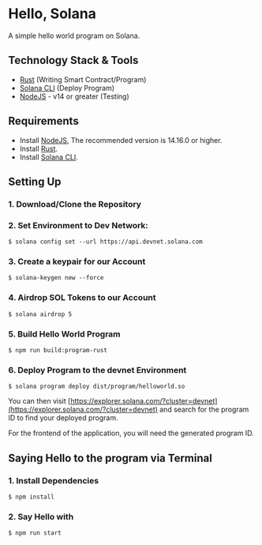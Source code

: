 # Hello, Solana
A simple hello world program on Solana.

## Technology Stack & Tools

- [Rust](https://rustup.rs/) (Writing Smart Contract/Program)
- [Solana CLI](https://docs.solana.com/cli/install-solana-cli-tools) (Deploy Program)
- [NodeJS](https://nodejs.org/en/) - v14 or greater (Testing)

## Requirements
- Install [NodeJS](https://nodejs.org/en/), The recommended version is 14.16.0 or higher.
- Install [Rust](https://rustup.rs/).
- Install [Solana CLI](https://docs.solana.com/cli/install-solana-cli-tools).

## Setting Up
### 1. Download/Clone the Repository

### 2. Set Environment to Dev Network:
`$ solana config set --url https://api.devnet.solana.com`

### 3. Create a keypair for our Account
`$ solana-keygen new --force`

### 4. Airdrop SOL Tokens to our Account
`$ solana airdrop 5`

### 5. Build Hello World Program
`$ npm run build:program-rust`

### 6. Deploy Program to the devnet Environment
`$ solana program deploy dist/program/helloworld.so`

You can then visit [https://explorer.solana.com/?cluster=devnet](https://explorer.solana.com/?cluster=devnet) and search for the program ID to find your deployed program.

For the frontend of the application, you will need the generated program ID.

## Saying Hello to the program via Terminal
### 1. Install Dependencies
`$ npm install`

### 2. Say Hello with
`$ npm run start`

